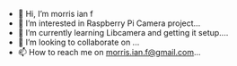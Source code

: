 - 👋 Hi, I’m morris ian f
- 👀 I’m interested in Raspberry Pi Camera project...
- 🌱 I’m currently learning Libcamera and getting it setup....
- 💞️ I’m looking to collaborate on ...
- 📫 How to reach me on morris.ian.f@gmail.com...

<!---
morrisianf/morrisianf is a ✨ special ✨ repository because its `README.md` (this file) appears on your GitHub profile.
You can click the Preview link to take a look at your changes.
--->
